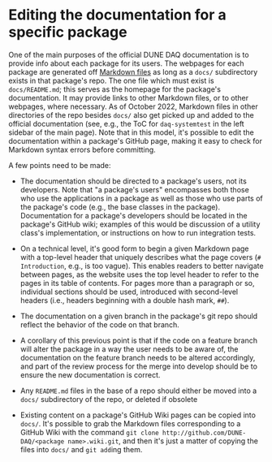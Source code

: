 
# Editing the documentation for a specific package

One of the main purposes of the official DUNE DAQ documentation is to
provide info about each package for its users. The webpages for each
package are generated off [Markdown
files](https://www.markdownguide.org/basic-syntax/) as long as a
`docs/` subdirectory exists in that package's repo. The one file which
must exist is `docs/README.md`; this serves as the homepage for the
package's documentation. It may provide links to other Markdown files,
or to other webpages, where necessary. As of October 2022, Markdown
files in other directories of the repo besides `docs/` also get picked
up and added to the official documentation (see, e.g., the ToC for
`daq-systemtest` in the left sidebar of the main page). Note that in
this model, it's possible to edit the documentation within a package's
GitHub page, making it easy to check for Markdown syntax errors before
committing.

A few points need to be made:

- The documentation should be directed to a package's users, not its
  developers. Note that "a package's users" encompasses both those who
  use the applications in a package as well as those who use parts of
  the package's code (e.g., the base classes in the
  package). Documentation for a package's developers should be located
  in the package's GitHub wiki; examples of this would be discussion
  of a utility class's implementation, or instructions on how to run
  integration tests.

- On a technical level, it's good form to begin a given Markdown page with a top-level header that uniquely describes what the page covers (`# Introduction`, e.g., is too vague). This enables readers to better navigate between pages, as the website uses the top level header to refer to the pages in its table of contents. For pages more than a paragraph or so, individual sections should be used, introduced with second-level headers (i.e., headers beginning with a double hash mark, `##`).

- The documentation on a given branch in the package's git repo should
  reflect the behavior of the code on that branch.

- A corollary of this previous point is that if the code on a feature
  branch will alter the package in a way the user needs to be aware
  of, the documentation on the feature branch needs to be altered
  accordingly, and part of the review process for the merge into
  develop should be to ensure the new documentation is correct.

- Any `README.md` files in the base of a repo should either be moved into a
  `docs/` subdirectory of the repo, or deleted if obsolete

- Existing content on a package's GitHub Wiki pages can be copied into `docs/`. It's possible to grab the Markdown files corresponding to a GitHub Wiki with the command `git clone http://github.com/DUNE-DAQ/<package name>.wiki.git`, and then it's just a matter of copying the files into `docs/` and `git add`ing them. 

